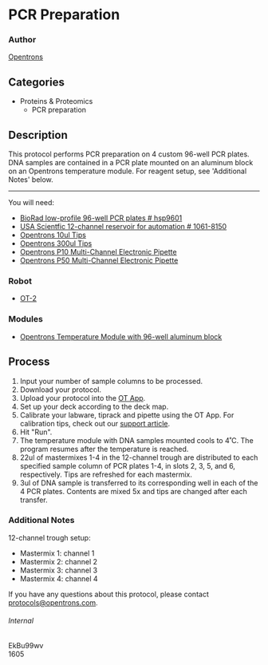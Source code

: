 # PCR Preparation

### Author
[Opentrons](http://www.opentrons.com/)

## Categories
* Proteins & Proteomics
    * PCR preparation

## Description
This protocol performs PCR preparation on 4 custom 96-well PCR plates. DNA samples are contained in a PCR plate mounted on an aluminum block on an Opentrons temperature module. For reagent setup, see 'Additional Notes' below.

---

You will need:
* [BioRad low-profile 96-well PCR plates # hsp9601](http://www.bio-rad.com/en-us/sku/mll9651-multiplate-96-well-pcr-plates-low-profile-unskirted-white?ID=MLL9651)
* [USA Scientfic 12-channel reservoir for automation # 1061-8150](https://www.usascientific.com/12-channel-automation-reservoir.aspx)
* [Opentrons 10ul Tips](https://shop.opentrons.com/collections/opentrons-tips/products/opentrons-10ul-tips)
* [Opentrons 300ul Tips](https://shop.opentrons.com/collections/opentrons-tips/products/opentrons-300ul-tips)
* [Opentrons P10 Multi-Channel Electronic Pipette](https://shop.opentrons.com/collections/ot-2-pipettes/products/8-channel-electronic-pipette)
* [Opentrons P50 Multi-Channel Electronic Pipette](https://shop.opentrons.com/collections/ot-2-pipettes/products/8-channel-electronic-pipette?variant=5984202457117)

### Robot
* [OT-2](https://opentrons.com/ot-2)

### Modules
* [Opentrons Temperature Module with 96-well aluminum block](https://shop.opentrons.com/collections/hardware-modules/products/tempdeck)

## Process
1. Input your number of sample columns to be processed.
2. Download your protocol.
3. Upload your protocol into the [OT App](https://opentrons.com/ot-app).
4. Set up your deck according to the deck map.
5. Calibrate your labware, tiprack and pipette using the OT App. For calibration tips, check out our [support article](https://support.opentrons.com/ot-2/getting-started-software-setup/deck-calibration).
6. Hit "Run".
7. The temperature module with DNA samples mounted cools to 4˚C. The program resumes after the temperature is reached.
8. 22ul of mastermixes 1-4 in the 12-channel trough are distributed to each specified sample column of PCR plates 1-4, in slots 2, 3, 5, and 6, respectively. Tips are refreshed for each mastermix.
9. 3ul of DNA sample is transferred to its corresponding well in each of the 4 PCR plates. Contents are mixed 5x and tips are changed after each transfer.

### Additional Notes
12-channel trough setup:  
* Mastermix 1: channel 1
* Mastermix 2: channel 2
* Mastermix 3: channel 3
* Mastermix 4: channel 4

If you have any questions about this protocol, please contact protocols@opentrons.com.

###### Internal
EkBu99wv  
1605
